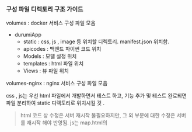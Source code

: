 ### 구성 파일 디렉토리 구조 가이드 

volumes : docker 서비스 구성 파일 모음
- durumiApp
	- static : css, js , image 등 위치할 디렉토리. manifest.json 위치함. 
	- apicodes : 백엔드 파이썬 코드 위치
	- Models : 모델 설정 위치
	- templates : html 파일 위치 
	- Views : 뷰 파일 위치 

volumes-nginx : nginx 서비스 구성 파일 모음

css , js는 우선 html 파일에서 개발하면서 테스트 하고, 기능 추가 및 테스트 완료되면 파일 분리하여 static 디렉토리로 위치시킬 것 . 
> html 코드 상 수정은 서버 재시작 불필요하지만, 그 외 부분에 대한 수정은 서버를 재시작 해야 반영됨. 
> js는 map.html의 <script> 태그 내에서 테스트 하다가, 테스트 완료된 부분 그대로 복사해서 스태틱 디렉토리로 옮기면 됨. 
> css는 <style> 태그 내에서 테스트 하다가 js와 동일하게 적용하면 됨. 

파이썬 코드는 apicodes 에 모듈화하여 넣어서 사용. 
> view의 경우는 class 형 view는 views.py에 직접 추가하고, 함수형 view는 apicodes에 추가하여 모듈 형태로 imports 시킬 것. 



--------
### 서비스 구성요소

- #### main view 
	- URL : /Map  , View : apicodes/MapView.MapView
	- tripnote
	- 상세 view 
		- picture 
		- place 
	- menu
	- decision 
	- searchKeyword -> apicodes/Keyword.py 

---------
### 웹 페이지 제작 가이드

1. 반응형 웹 기반이므로 절대로 사이즈나 해상도 하드코딩 금지 
	> meta 태그에서 viewport 기반으로 고정/절대값 사용 말것. 퍼센트나 스케일 단위사용
	> 다만, 몇몇 크기의 경우 하드코딩 필요한 경우 있음 염두해둘것. 
2. 웹 페이지 로드시 한번에 모든 페이지를 미리 로드 해놓고, 사용자 선택에 따라 제일 앞에 보일 뷰만 교체하는 식으로 진행해야함.
	> 웹 로딩시 A, B, C 한번에 미리 로드해놓고, z-index 조절하는 식으로 제일 앞에 보일 페이지 교체. 
3. 각 메뉴가 독립적인 페이지를 가지게 제작. 
4. static 파일에서는 {% url } 로 파일 가져오는것 불가능하므로, 하드코딩으로 경로 넣을것. (url에 등록된 대로)
5. 테마 색상 코드 : 2196F3 / 9e9e9e , 8597aa , 44336, 9c27b0, 4caf50, ff5722 / f5f6f8

-------
### CSS / 자바스크립트 파일 정리 
카테고리 - catDiv.css

검색 결과창 , view, 지도 마커 - overlays.css

로그인 페이지, 기타 웹 페이지 - pageView.css

검색 div 관련, 우측메뉴 - searchMenuDiv.css

트립노트 - tripNote.css


------

